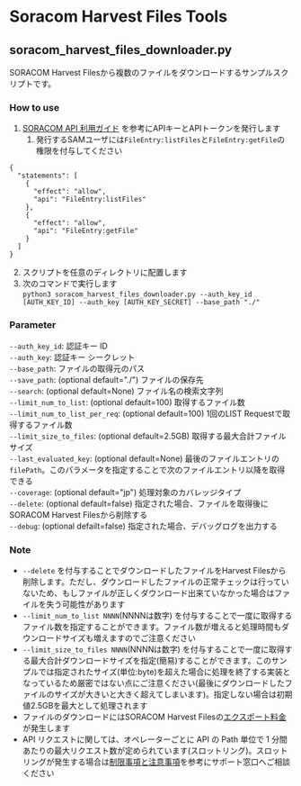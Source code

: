 # Soracom Harvest Files Tools
## soracom_harvest_files_downloader.py

SORACOM Harvest Filesから複数のファイルをダウンロードするサンプルスクリプトです。

### How to use

1. [SORACOM API 利用ガイド](https://users.soracom.io/ja-jp/tools/api/) を参考にAPIキーとAPIトークンを発行します  
    1. 発行するSAMユーザには`FileEntry:listFiles`と`FileEntry:getFile`の権限を付与してください
```
{
  "statements": [
    {
      "effect": "allow",
      "api": "FileEntry:listFiles"
    },
    {
      "effect": "allow",
      "api": "FileEntry:getFile"
    }
  ]
}
```
2. スクリプトを任意のディレクトリに配置します
3. 次のコマンドで実行します  
`python3 soracom_harvest_files_downloader.py --auth_key_id [AUTH_KEY_ID] --auth_key [AUTH_KEY_SECRET] --base_path "./"`

### Parameter
`--auth_key_id`: 認証キー ID  
`--auth_key`: 認証キー シークレット  
`--base_path`: ファイルの取得元のパス  
`--save_path`: (optional default="./") ファイルの保存先  
`--search`: (optional default=None) ファイル名の検索文字列  
`--limit_num_to_list`: (optional default=100) 取得するファイル数  
`--limit_num_to_list_per_req`: (optional default=100) 1回のLIST Requestで取得するファイル数  
`--limit_size_to_files`: (optional default=2.5GB) 取得する最大合計ファイルサイズ  
`--last_evaluated_key`: (optional default=None) 最後のファイルエントリの`filePath`。このパラメータを指定することで次のファイルエントリ以降を取得できる  
`--coverage`: (optional default="jp") 処理対象のカバレッジタイプ  
`--delete`: (optional default=false) 指定された場合、ファイルを取得後にSORACOM Harvest Filesから削除する  
`--debug`: (optional defailt=false) 指定された場合、デバッグログを出力する  

### Note
- `--delete` を付与することでダウンロードしたファイルをHarvest Filesから削除します。ただし、ダウンロードしたファイルの正常チェックは行っていないため、もしファイルが正しくダウンロード出来ていなかった場合はファイルを失う可能性があります
- `--limit_num_to_list NNNN`(NNNNは数字) を付与することで一度に取得するファイル数を指定することができます。ファイル数が増えると処理時間もダウンロードサイズも増えますのでご注意ください
- `--limit_size_to_files NNNN`(NNNNは数字) を付与することで一度に取得する最大合計ダウンロードサイズを指定(簡易)することができます。このサンプルでは指定されたサイズ(単位:byte)を超えた場合に処理を終了する実装となっているため厳密ではない点にご注意ください(最後にダウンロードしたファイルのサイズが大きいと大きく超えてしまいます)。指定しない場合は初期値2.5GBを最大として処理されます
- ファイルのダウンロードにはSORACOM Harvest Filesの[エクスポート料金](https://soracom.jp/services/harvest/price/)が発生します
- API リクエストに関しては、オペレーターごとに API の Path 単位で 1 分間あたりの最大リクエスト数が定められています(スロットリング)。スロットリングが発生する場合は[制限事項と注意事項](https://users.soracom.io/ja-jp/tools/api/limitations/)を参考にサポート窓口へご相談ください
